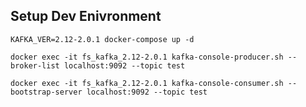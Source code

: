 ## Setup Dev Enivronment

    KAFKA_VER=2.12-2.0.1 docker-compose up -d
    
    docker exec -it fs_kafka_2.12-2.0.1 kafka-console-producer.sh --broker-list localhost:9092 --topic test
    
    docker exec -it fs_kafka_2.12-2.0.1 kafka-console-consumer.sh --bootstrap-server localhost:9092 --topic test


